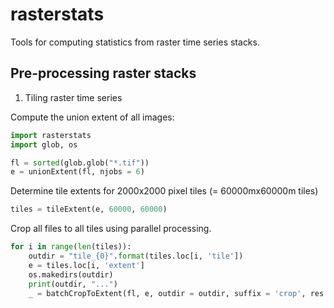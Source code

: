rasterstats
===========

Tools for computing statistics from raster time series stacks.

## Pre-processing raster stacks

1. Tiling raster time series

Compute the union extent of all images:

```python
import rasterstats
import glob, os

fl = sorted(glob.glob("*.tif"))
e = unionExtent(fl, njobs = 6)
```

Determine tile extents for 2000x2000 pixel tiles (= 60000mx60000m tiles)

```python
tiles = tileExtent(e, 60000, 60000)
```

Crop all files to all tiles using parallel processing.

```python
for i in range(len(tiles)):
    outdir = "tile_{0}".format(tiles.loc[i, 'tile'])
    e = tiles.loc[i, 'extent']
    os.makedirs(outdir)
    print(outdir, "...")
    _ = batchCropToExtent(fl, e, outdir = outdir, suffix = 'crop', res = 30, njobs = 8, verbose = 0)
```

